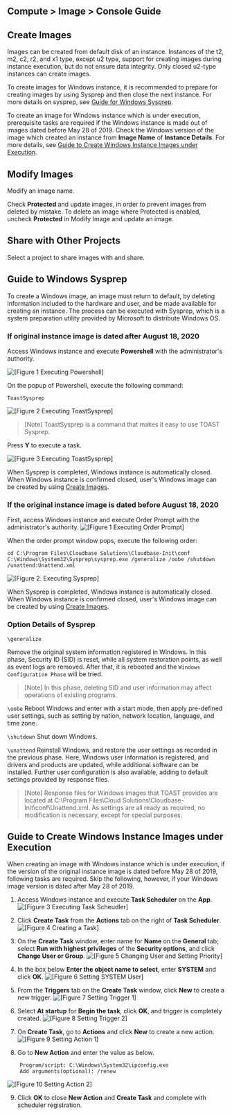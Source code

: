 ## Compute > Image > Console Guide

## Create Images

Images can be created from default disk of an instance. Instances of the t2, m2, c2, r2, and x1 type, except u2 type, support for creating images during instance execution, but do not ensure data integrity. Only closed u2-type instances can create images.  

To create images for Windows instance, it is recommended to prepare for creating images by using Sysprep and then close the next instance.  For more details on sysprep, see [Guide for Windows Sysprep](#windows-sysprep). 

To create an image for Windows instance which is under execution,  prerequisite tasks are required if the Windows instance is made out of images dated before May 28 of 2019. Check the Windows version of the image which created an instance from **Image Name** of **Instance Details**. For more details, see [Guide to Create Windows Instance Images under Execution](#windows).

## Modify Images

Modify an image name.

Check **Protected** and update images, in order to prevent images from deleted by mistake. To delete an image where Protected is enabled, uncheck **Protected** in Modify Image and update an image.

## Share with Other Projects

Select a project to share images with and share.


## Guide to Windows Sysprep

To create a Windows image, an image must return to default, by deleting information included to the hardware and user, and be made available for creating an instance. The process can be executed with Sysprep, which is a system preparation utility provided by Microsoft to distribute Windows OS.

### If original instance image is dated after August 18, 2020 

Access Windows instance and execute **Powershell** with the administrator's authority. 

![[Figure 1 Executing Powershell]](http://static.toastoven.net/prod_infrastructure/compute/sysprep/win_sysprep1.png)

On the popup of Powershell, execute the following command:

    ToastSysprep

![[Figure 2 Executing ToastSysprep]](http://static.toastoven.net/prod_infrastructure/compute/sysprep/win_sysprep2.png)
> [Note]
ToastSysprep is a command that makes it easy to use TOAST Sysprep.   

Press **Y** to execute a task. 

![[Figure 3 Executing ToastSysprep]](http://static.toastoven.net/prod_infrastructure/compute/sysprep/win_sysprep3.png)

When Sysprep is completed, Windows instance is automatically closed. When Windows instance is confirmed closed, user's Windows image can be created by using [Create Images](./console-guide/#_1).
 

### If the original instance image is dated before August 18, 2020 

First, access Windows instance and execute Order Prompt with the administrator's authority.
![[Figure 1 Executing Order Prompt]](http://static.toastoven.net/prod_infrastructure/compute/sysprep/001_170524_800px.PNG)

When the order prompt window pops, execute the following order:

	cd C:\Program Files\Cloudbase Solutions\Cloudbase-Init\conf
	C:\Windows\System32\Sysprep\sysprep.exe /generalize /oobe /shutdown /unattend:Unattend.xml

![[Figure 2. Executing Sysprep]](http://static.toastoven.net/prod_infrastructure/compute/sysprep/002_170524_800px.PNG)

When Sysprep is completed, Windows instance is automatically closed. When Windows instance is confirmed closed, user's Windows image can be created by using [Create Images](./console-guide/#_1).

### Option Details of Sysprep


`\generalize`

Remove the original system information registered in Windows. In this phase, Security ID (SID) is reset, while all system restoration points, as well as event logs are removed. After that, it is rebooted and the `Windows Configuration Phase` will be tried.   
> [Note]
In this phase, deleting SID and user information may affect operations of existing programs.  


`\oobe`
Reboot Windows and enter with a start mode, then apply pre-defined user settings, such as setting by nation, network location, language, and time zone.

`\shutdown`
Shut down Windows.

`\unattend`
Reinstall Windows, and restore the user settings as recorded in the previous phase. Here, Windows user information is registered, and drivers and products are updated, while additional software can be installed. Further user configuration is also available, adding to default settings provided by response files.     

> [Note]
Response files for Windows images that TOAST provides are located at C:\Program Files\Cloud Solutions\Cloudbase-Init\conf\Unattend.xml. As settings are all ready as required, no modification is necessary, except for special purposes.  


## Guide to Create Windows Instance Images under Execution 

When creating an image with Windows instance which is under execution, if the version of the original instance image is dated before May 28 of 2019, following tasks are required. 
Skip the following, however, if your Windows image version is dated after May 28 of 2019. 

1. Access Windows instance and execute **Task Scheduler** on the **App**. 
![[Figure 3 Executing Task Scheudler]](http://static.toastoven.net/prod_infrastructure/compute/windows/001_190604.png)

2. Click **Create Task** from the **Actions** tab on the right of **Task Scheduler**. 
![[Figure 4 Creating a Task]](http://static.toastoven.net/prod_infrastructure/compute/windows/002_190604.png)

3. On the **Create Task** window, enter name for **Name** on the **General** tab; select **Run with highest privileges** of the **Security options**, and click **Change User or Group**. 
![[Figure 5 Changing User and Setting Priority]](http://static.toastoven.net/prod_infrastructure/compute/windows/003_190604.png)

4. In the box below **Enter the object name to select**, enter **SYSTEM** and click **OK**. 
![[Figure 6 Setting SYSTEM User]](http://static.toastoven.net/prod_infrastructure/compute/windows/004_190604.png)

5. From the **Triggers** tab on the **Create Task** window, click **New** to create a new trigger. 
![[Figure 7 Setting Trigger 1]](http://static.toastoven.net/prod_infrastructure/compute/windows/005_190604.png)

6. Select **At startup** for **Begin the task**, click **OK**, and trigger is completely created. 
![[Figure 8 Setting Trigger 2]](http://static.toastoven.net/prod_infrastructure/compute/windows/006_190604.png)

7. On **Create Task**, go to **Actions** and click **New** to create a new action. 
![[Figure 9 Setting Action 1]](http://static.toastoven.net/prod_infrastructure/compute/windows/007_190604.png)

8. Go to **New Action** and enter the value as below. 

```
	Program/script: C:\Windows\System32\ipconfig.exe
	Add arguments(optional): /renew
```

![[Figure 10 Setting Action 2]](http://static.toastoven.net/prod_infrastructure/compute/windows/008_190604.png)

9. Click **OK** to close **New Action** and **Create Task** and complete with scheduler registration. 
